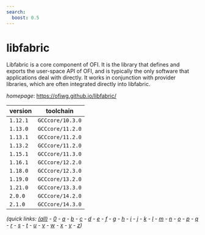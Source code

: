 ```yaml
---
search:
  boost: 0.5
---
```

# libfabric

Libfabric is a core component of OFI. It is the library that defines and exports the user-space API of OFI, and is typically the only software that applications deal with directly. It works in conjunction with provider libraries, which are often integrated directly into libfabric.

*homepage*: <https://ofiwg.github.io/libfabric/>

version | toolchain
--------|----------
``1.12.1`` | ``GCCcore/10.3.0``
``1.13.0`` | ``GCCcore/11.2.0``
``1.13.1`` | ``GCCcore/11.2.0``
``1.13.2`` | ``GCCcore/11.2.0``
``1.15.1`` | ``GCCcore/11.3.0``
``1.16.1`` | ``GCCcore/12.2.0``
``1.18.0`` | ``GCCcore/12.3.0``
``1.19.0`` | ``GCCcore/13.2.0``
``1.21.0`` | ``GCCcore/13.3.0``
``2.0.0`` | ``GCCcore/14.2.0``
``2.1.0`` | ``GCCcore/14.3.0``


*(quick links: [(all)](../index.md) - [0](../0/index.md) - [a](../a/index.md) - [b](../b/index.md) - [c](../c/index.md) - [d](../d/index.md) - [e](../e/index.md) - [f](../f/index.md) - [g](../g/index.md) - [h](../h/index.md) - [i](../i/index.md) - [j](../j/index.md) - [k](../k/index.md) - [l](../l/index.md) - [m](../m/index.md) - [n](../n/index.md) - [o](../o/index.md) - [p](../p/index.md) - [q](../q/index.md) - [r](../r/index.md) - [s](../s/index.md) - [t](../t/index.md) - [u](../u/index.md) - [v](../v/index.md) - [w](../w/index.md) - [x](../x/index.md) - [y](../y/index.md) - [z](../z/index.md))*

